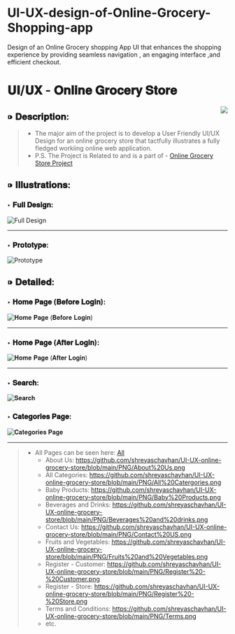 # UI-UX-design-of-Online-Grocery-Shopping-app
Design of an Online Grocery shopping App UI that enhances the shopping experience by providing seamless navigation , an engaging interface ,and efficient checkout.
# 𝐔𝐈/𝐔𝐗 - 𝐎𝐧𝐥𝐢𝐧𝐞 𝐆𝐫𝐨𝐜𝐞𝐫𝐲 𝐒𝐭𝐨𝐫𝐞
<img src="https://user-images.githubusercontent.com/68887544/123539267-73822380-d756-11eb-88dc-2f270ceb94eb.png" align="right">

## ⁍ 𝐃𝐞𝐬𝐜𝐫𝐢𝐩𝐭𝐢𝐨𝐧:
> * The major aim of the project is to develop a User Friendly UI/UX Design for an online grocery store that tactfully illustrates a fully fledged workiing online web application.
> * P.S. The Project is Related to and is a part of - [Online Grocery Store Project](https://github.com/shreyaschavhan/online-grocery-store) 

## ⁍ 𝐈𝐥𝐥𝐮𝐬𝐭𝐫𝐚𝐭𝐢𝐨𝐧𝐬:

### ‣ 𝐅𝐮𝐥𝐥 𝐃𝐞𝐬𝐢𝐠𝐧:

![Full Design](https://github.com/shreyaschavhan/UI-UX-online-grocery-store/blob/main/whole-design.png)

---

### ‣ 𝐏𝐫𝐨𝐭𝐨𝐭𝐲𝐩𝐞:

![Prototype](https://github.com/shreyaschavhan/UI-UX-online-grocery-store/blob/main/prototype.png)

## ⁍ 𝐃𝐞𝐭𝐚𝐢𝐥𝐞𝐝:

### ‣ 𝐇𝐨𝐦𝐞 𝐏𝐚𝐠𝐞 (𝐁𝐞𝐟𝐨𝐫𝐞 𝐋𝐨𝐠𝐢𝐧):

![𝐇𝐨𝐦𝐞 𝐏𝐚𝐠𝐞 (𝐁𝐞𝐟𝐨𝐫𝐞 𝐋𝐨𝐠𝐢𝐧)](https://github.com/shreyaschavhan/UI-UX-online-grocery-store/blob/main/PNG/Home%20-%20Before%20Login.png)

----

### ‣ 𝐇𝐨𝐦𝐞 𝐏𝐚𝐠𝐞 (𝐀𝐟𝐭𝐞𝐫 𝐋𝐨𝐠𝐢𝐧):
![𝐇𝐨𝐦𝐞 𝐏𝐚𝐠𝐞 (𝐀𝐟𝐭𝐞𝐫 𝐋𝐨𝐠𝐢𝐧)](https://github.com/shreyaschavhan/UI-UX-online-grocery-store/blob/main/PNG/Home%20-%20After%20Login.png)


---

### ‣ 𝐒𝐞𝐚𝐫𝐜𝐡:
![𝐒𝐞𝐚𝐫𝐜𝐡](https://github.com/shreyaschavhan/UI-UX-online-grocery-store/blob/main/PNG/Search%20-%20After%20Login.png)

### ‣ 𝐂𝐚𝐭𝐞𝐠𝐨𝐫𝐢𝐞𝐬 𝐏𝐚𝐠𝐞:
![𝐂𝐚𝐭𝐞𝐠𝐨𝐫𝐢𝐞𝐬 𝐏𝐚𝐠𝐞](https://github.com/shreyaschavhan/UI-UX-online-grocery-store/blob/main/PNG/Fruits%20and%20Vegetables.png)


---

> * All Pages can be seen here: [All](https://github.com/shreyaschavhan/UI-UX-online-grocery-store/tree/main/PNG)
>   * About Us: https://github.com/shreyaschavhan/UI-UX-online-grocery-store/blob/main/PNG/About%20Us.png
>   * All Categories: https://github.com/shreyaschavhan/UI-UX-online-grocery-store/blob/main/PNG/All%20Catergories.png
>   * Baby Products: https://github.com/shreyaschavhan/UI-UX-online-grocery-store/blob/main/PNG/Baby%20Products.png
>   * Beverages and Drinks: https://github.com/shreyaschavhan/UI-UX-online-grocery-store/blob/main/PNG/Beverages%20and%20drinks.png
>   * Contact Us: https://github.com/shreyaschavhan/UI-UX-online-grocery-store/blob/main/PNG/Contact%20US.png
>   * Fruits and Vegetables: https://github.com/shreyaschavhan/UI-UX-online-grocery-store/blob/main/PNG/Fruits%20and%20Vegetables.png
>   * Register - Customer: https://github.com/shreyaschavhan/UI-UX-online-grocery-store/blob/main/PNG/Register%20-%20Customer.png
>   * Register - Store: https://github.com/shreyaschavhan/UI-UX-online-grocery-store/blob/main/PNG/Register%20-%20Store.png
>   * Terms and Conditions: https://github.com/shreyaschavhan/UI-UX-online-grocery-store/blob/main/PNG/Terms.png
>   * etc.

